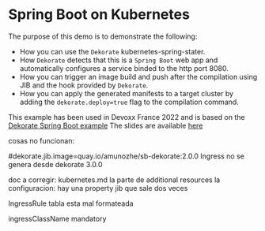 # Spring Boot on Kubernetes

The purpose of this demo is to demonstrate the following:

- How you can use the `Dekorate` kubernetes-spring-stater.
- How `Dekorate` detects that this is a `Spring Boot` web app and automatically configures a service binded to the http port 8080.
- How you can trigger an image build and push after the compilation using JIB and the hook provided by `Dekorate`.
- How you can apply the generated manifests to a target cluster by adding the `dekorate.deploy=true` flag to the compilation command.

This example has been used in Devoxx France 2022 and is based on the [Dekorate Spring Boot example](https://github.com/dekorateio/dekorate/blob/cb7e0c2e052a15a4e8909df5f5e615da98d8e1f7/examples/spring-boot-on-kubernetes-example/readme.md#L1-L59)
The slides are available [here](https://raw.githubusercontent.com/aureamunoz/dekorate-for-devoxx-fr-2022/main/Dekorate%20for%20Devoxx%20FR%202022.pdf)


cosas no funcionan:

#dekorate.jib.image=quay.io/amunozhe/sb-dekorate:2.0.0
Ingress no se genera desde dekorate 3.0.0

doc a corregir:
kubernetes.md la parte de additional resources
la configuracion: hay una property jib que sale dos veces

IngressRule tabla esta mal formateada

ingressClassName mandatory